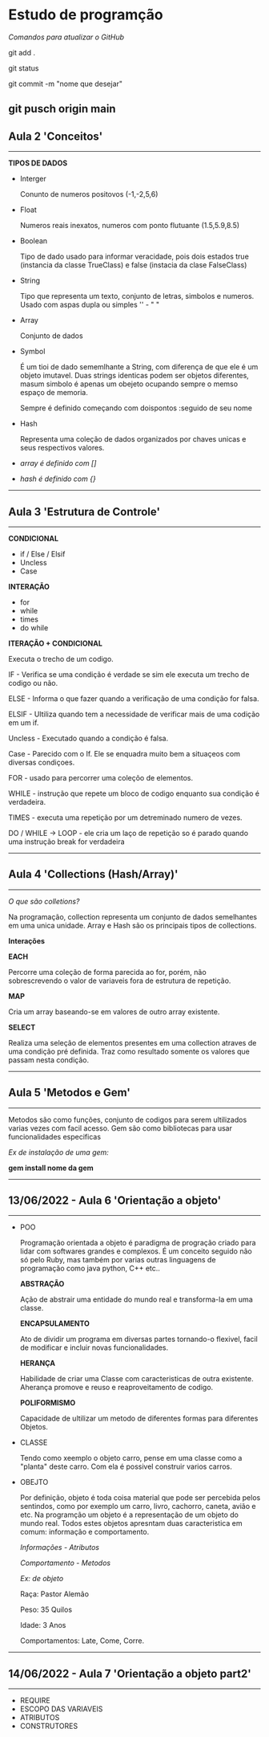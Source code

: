 # Estudo de programção 

*Comandos para atualizar o GitHub*

git add .

git status

git commit -m "nome que desejar"

git pusch origin main
----
## Aula 2 'Conceitos'
----

 **TIPOS DE DADOS**

 * Interger

   Conunto de numeros positovos (-1,-2,5,6)

 * Float

   Numeros reais inexatos, numeros com ponto flutuante (1.5,5.9,8.5)

 * Boolean

   Tipo de dado usado para informar veracidade, pois dois estados true (instancia da classe TrueClass) e false (instacia da clase FalseClass)

 * String

   Tipo que representa um texto, conjunto de letras, simbolos e numeros.
   Usado com aspas dupla ou simples '' - " "

 * Array 

   Conjunto de dados

 * Symbol

   É um tioi de dado sememlhante a String, com diferença de que ele é um objeto imutavel.
   Duas strings identicas podem ser objetos diferentes, masum simbolo é apenas um obejeto ocupando sempre o memso espaço de memoria.

   Sempre é definido começando com doispontos :seguido de seu nome

 * Hash

   Representa uma coleção de dados organizados por chaves unicas e seus respectivos valores.

 * *array é definido com []*

 * *hash é definido com {}*
-------
 ## Aula 3 'Estrutura de Controle'
-------
**CONDICIONAL** 

* if / Else / Elsif
* Uncless 
* Case 

**INTERAÇÃO**

* for
* while
* times
* do while

**ITERAÇÃO + CONDICIONAL**

 Executa o trecho de um codigo.

 IF - Verifica se uma condição é verdade se sim ele executa um trecho de codigo ou não.

 ELSE - Informa o que fazer quando a verificação de uma condição for falsa.

 ELSIF - Ultiliza quando tem a necessidade de verificar mais de uma codição em um if.  

 Uncless - Executado quando a condição é falsa.

 Case - Parecido com o If. Ele se enquadra muito bem a situaçeos com diversas condiçoes. 

 FOR - usado para percorrer uma coleçõo de elementos.

 WHILE - instrução que repete um bloco de codigo enquanto sua condição é verdadeira.

 TIMES - executa uma repetição por um detreminado numero de vezes.

 DO / WHILE -> LOOP - ele cria um laço de repetição so é parado quando uma instrução break for verdadeira 

 -------
 ## Aula 4 'Collections (Hash/Array)'
 -------
 *O que são colletions?*

  Na programação, collection representa um conjunto de dados semelhantes em uma unica unidade.
  Array e Hash são os principais tipos de collections.

 **Interações**

 **EACH**

 Percorre uma coleção de forma parecida ao for, porém, não sobrescrevendo o valor de variaveis fora de estrutura de repetição.

 **MAP**

 Cria um array baseando-se em valores de outro array existente.

 **SELECT**
 
 Realiza uma seleção de elementos presentes em uma collection atraves de uma condição pré definida. Traz como resultado somente os valores que passam nesta condição.

 -------
 ## Aula 5 'Metodos e Gem'
 ------
 Metodos são como funções, conjunto de codigos para serem ultilizados varias vezes com facil acesso. 
 Gem são como bibliotecas para usar funcionalidades especificas

 *Ex de instalação de uma gem:*

 **gem install nome da gem**

-------
 ## 13/06/2022 - Aula 6 'Orientação a objeto'
-------
* POO
  
  Programação orientada a objeto é paradigma de progração criado para lidar com softwares grandes e complexos. É um conceito seguido não só pelo Ruby, mas também por varias outras linguagens de programação como java python, C++ etc..

  **ABSTRAÇÃO**

  Ação de abstrair uma entidade do mundo real e transforma-la em uma classe.

  **ENCAPSULAMENTO**

  Ato de dividir um programa em diversas partes tornando-o flexivel, facil de modificar e incluir novas funcionalidades.

  **HERANÇA**

  Habilidade de criar uma Classe com caracteristicas de outra existente. Aherança promove e reuso e reaproveitamento de codigo. 

  **POLIFORMISMO**

  Capacidade de ultilizar um metodo de diferentes formas para diferentes Objetos. 

* CLASSE

  Tendo como xeemplo o objeto carro, pense em uma classe como a "planta" deste carro. Com ela é possivel construir varios carros. 

* OBEJTO

  Por definição, objeto é toda coisa material que pode ser percebida pelos sentindos, como por exemplo um carro, livro, cachorro, caneta, avião e etc.
  Na programção um objeto é a representação de um objeto do mundo real. 
  Todos estes objetos apresntam duas caracteristica em comum: informação e comportamento. 

  *Informações - Atributos*

  *Comportamento - Metodos*

  *Ex: de objeto*

  Raça: Pastor Alemão

  Peso: 35 Quilos

  Idade: 3 Anos
  
  Comportamentos: Late, Come, Corre.

 -------
 ## 14/06/2022 - Aula 7 'Orientação a objeto part2' 
 -------
* REQUIRE
* ESCOPO DAS VARIAVEIS 
* ATRIBUTOS
* CONSTRUTORES

 